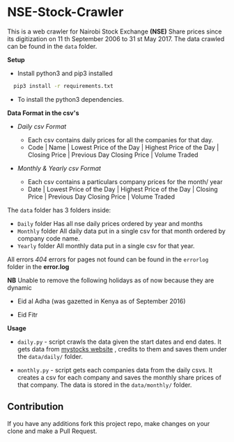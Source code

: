 
# NSE-Stock-Crawler

This is a web crawler for Nairobi Stock Exchange **(NSE)** Share prices since its digitization on 11 th September 2006 to 31 st May 2017.
The data crawled can be found in the `data` folder.

**Setup**

- Install python3 and pip3 installed
 ```sh
   pip3 install -r requirements.txt
  ``` 
  - To install the python3 dependencies.


**Data Format in the csv's**

* *Daily csv Format*
    * Each csv contains daily prices for all the companies for that day.
    * Code | Name | Lowest Price of the Day | Highest Price of the Day | Closing Price | Previous Day Closing Price | Volume Traded

* *Monthly & Yearly csv Format*
    * Each csv contains a particulars company prices for the month/ year
   * Date | Lowest Price of the Day | Highest Price of the Day | Closing Price | Previous Day Closing Price | Volume Traded

The `data` folder has 3 folders inside:
* `Daily` folder
Has all nse daily prices ordered by year and months
* `Monthly` folder
All daily data put in a single csv for that month ordered by company code name.
* `Yearly` folder
All monthly data put in a single csv for that year.

All errors *404* errors for pages not found can be found in the `errorlog` folder in the **error.log**

**NB** Unable to remove the following holidays as of now because they are dynamic
 - Eid al Adha (was gazetted in Kenya as of September 2016)
 
 - Eid Fitr 
 
 
**Usage**

 - `daily.py` - script crawls the data given the start dates and end dates.
                It gets data from [mystocks website](https://live.mystocks.co.ke/) , credits to them and saves them under the
                `data/daily/` folder.
                
 - `monthly.py` - script gets each companies data from the daily csvs. It creates a csv for each company and saves the monthly
                  share prices of that company. The data is stored in the `data/monthly/` folder.


 
## Contribution 

If you have any additions fork this project repo, make changes on your clone and make a Pull Request. 